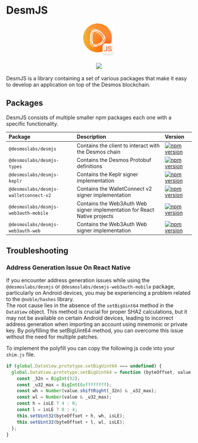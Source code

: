 # DesmJS

<p align="center" width="100%">
    <img height="90" src="./.github/logo.svg" />
</p>

<p align="center" width="100%">
  <img height="20" src="https://img.shields.io/github/license/desmos-labs/desmjs.svg" />
</p>

DesmJS is a library containing a set of various packages that make it easy to develop an application on top of the
Desmos blockchain.

## Packages

DesmJS consists of multiple smaller npm packages each one with a specific functionality.

| Package                               | Description                                                               | Version                                                                                                                                                   |  
|:--------------------------------------|:--------------------------------------------------------------------------|:----------------------------------------------------------------------------------------------------------------------------------------------------------|
| `@desmoslabs/desmjs`                  | Contains the client to interact with the Desmos chain                     | [![npm version](https://img.shields.io/npm/v/@desmoslabs/desmjs.svg)](https://www.npmjs.com/package/@desmoslabs/desmjs)                                   |
| `@desmoslabs/desmjs-types`            | Contains the Desmos Protobuf definitions                                  | [![npm version](https://img.shields.io/npm/v/@desmoslabs/desmjs-types.svg)](https://www.npmjs.com/package/@desmoslabs/desmjs-types)                       |
| `@desmoslabs/desmjs-keplr`            | Contains the Keplr signer implementation                                  | [![npm version](https://img.shields.io/npm/v/@desmoslabs/desmjs-keplr.svg)](https://www.npmjs.com/package/@desmoslabs/desmjs-keplr)                       |
| `@desmoslabs/desmjs-walletconnect-v2` | Contains the WalletConnect v2 signer implementation                       | [![npm version](https://img.shields.io/npm/v/@desmoslabs/desmjs-walletconnect-v2.svg)](https://www.npmjs.com/package/@desmoslabs/desmjs-walletconnect-v2) |
| `@desmoslabs/desmjs-web3auth-mobile`  | Contains the Web3Auth Web signer implementation for React Native projects | [![npm version](https://img.shields.io/npm/v/@desmoslabs/desmjs-web3auth-mobile.svg)](https://www.npmjs.com/package/@desmoslabs/desmjs-web3auth-mobile)   |
| `@desmoslabs/desmjs-web3auth-web`     | Contains the Web3Auth Web signer implementation                           | [![npm version](https://img.shields.io/npm/v/@desmoslabs/desmjs-web3auth-web.svg)](https://www.npmjs.com/package/@desmoslabs/desmjs-web3auth-web)         |

## Troubleshooting

### Address Generation Issue On React Native

If you encounter address generation issues while using the `@desmoslabs/desmjs` or `@desmoslabs/desmjs-web3auth-mobile`
package, particularly on Android devices, you may be experiencing a problem related to the `@noble/hashes` library.  
The root cause lies in the absence of the `setBigUint64` method in the `DataView` object.
This method is crucial for proper SHA2 calculations, but it may not be available on certain Android devices,
leading to incorrect address generation when importing an account using mnemonic or private key.
By polyfilling the setBigUint64 method, you can overcome this issue without the need for multiple patches.

To implement the polyfill you can copy the following js code into your `shim.js` file.

```js
if (global.DataView.prototype.setBigUint64 === undefined) {
  global.DataView.prototype.setBigUint64 = function (byteOffset, value, isLE) {
    const _32n = BigInt(32);
    const _u32_max = BigInt(0xffffffff);
    const wh = Number(value.shiftRight(_32n) & _u32_max);
    const wl = Number(value & _u32_max);
    const h = isLE ? 4 : 0;
    const l = isLE ? 0 : 4;
    this.setUint32(byteOffset + h, wh, isLE);
    this.setUint32(byteOffset + l, wl, isLE);
  };
}
```
